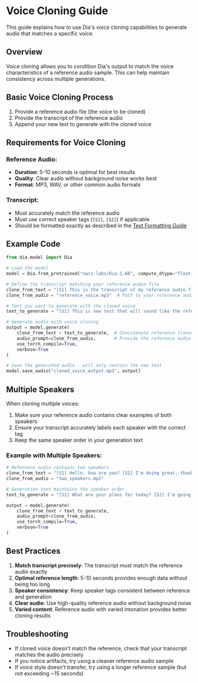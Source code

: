 # Voice Cloning Guide

This guide explains how to use Dia's voice cloning capabilities to generate audio that matches a specific voice.

## Overview

Voice cloning allows you to condition Dia's output to match the voice characteristics of a reference audio sample. This can help maintain consistency across multiple generations.

## Basic Voice Cloning Process

1. Provide a reference audio file (the voice to be cloned)
2. Provide the transcript of the reference audio
3. Append your new text to generate with the cloned voice

## Requirements for Voice Cloning

### Reference Audio:
- **Duration**: 5-10 seconds is optimal for best results
- **Quality**: Clear audio without background noise works best
- **Format**: MP3, WAV, or other common audio formats

### Transcript:
- Must accurately match the reference audio
- Must use correct speaker tags (`[S1]`, `[S2]`) if applicable
- Should be formatted exactly as described in the [Text Formatting Guide](./text_formatting.md)

## Example Code

```python
from dia.model import Dia

# Load the model
model = Dia.from_pretrained("nari-labs/Dia-1.6B", compute_dtype="float16")

# Define the transcript matching your reference audio file
clone_from_text = "[S1] This is the transcript of my reference audio file."
clone_from_audio = "reference_voice.mp3"  # Path to your reference audio file

# Text you want to generate with the cloned voice
text_to_generate = "[S1] This is new text that will sound like the reference voice."

# Generate audio with voice cloning
output = model.generate(
    clone_from_text + text_to_generate,  # Concatenate reference transcript with new text
    audio_prompt=clone_from_audio,       # Provide the reference audio file
    use_torch_compile=True,
    verbose=True
)

# Save the generated audio - will only contain the new text
model.save_audio("cloned_voice_output.mp3", output)
```

## Multiple Speakers

When cloning multiple voices:

1. Make sure your reference audio contains clear examples of both speakers
2. Ensure your transcript accurately labels each speaker with the correct tag
3. Keep the same speaker order in your generation text

### Example with Multiple Speakers:

```python
# Reference audio contains two speakers
clone_from_text = "[S1] Hello, how are you? [S2] I'm doing great, thanks for asking!"
clone_from_audio = "two_speakers.mp3"

# Generation text maintains the speaker order
text_to_generate = "[S1] What are your plans for today? [S2] I'm going to the park."

output = model.generate(
    clone_from_text + text_to_generate,
    audio_prompt=clone_from_audio,
    use_torch_compile=True,
    verbose=True
)
```

## Best Practices

1. **Match transcript precisely**: The transcript must match the reference audio exactly
2. **Optimal reference length**: 5-10 seconds provides enough data without being too long
3. **Speaker consistency**: Keep speaker tags consistent between reference and generation
4. **Clear audio**: Use high-quality reference audio without background noise
5. **Varied content**: Reference audio with varied intonation provides better cloning results

## Troubleshooting

- If cloned voice doesn't match the reference, check that your transcript matches the audio precisely
- If you notice artifacts, try using a cleaner reference audio sample
- If voice style doesn't transfer, try using a longer reference sample (but not exceeding ~15 seconds)
